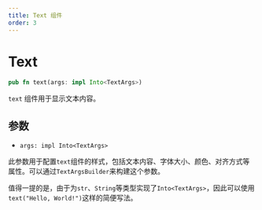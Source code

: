 ```yaml
---
title: Text 组件
order: 3
---
```


# Text

```rust
pub fn text(args: impl Into<TextArgs>)
```

`text` 组件用于显示文本内容。

## 参数

- `args: impl Into<TextArgs>`

此参数用于配置`text`组件的样式，包括文本内容、字体大小、颜色、对齐方式等属性。可以通过`TextArgsBuilder`来构建这个参数。

值得一提的是，由于为`str`、`String`等类型实现了`Into<TextArgs>`，因此可以使用`text("Hello, World!")`这样的简便写法。
